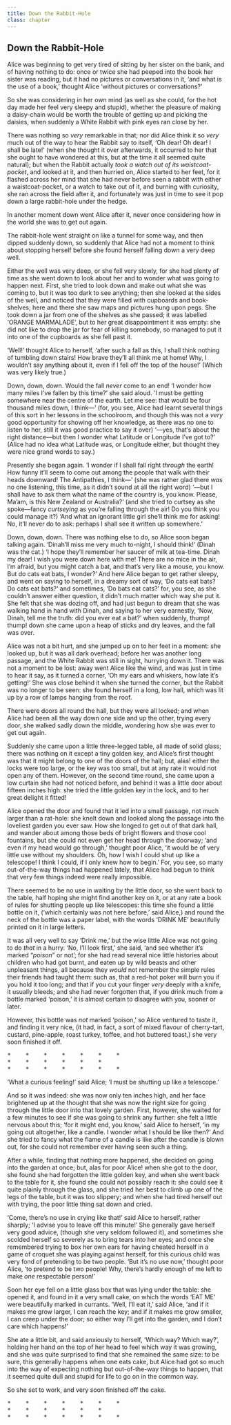```yaml
---
title: Down the Rabbit-Hole
class: chapter
---
```


## Down the Rabbit-Hole

Alice was beginning to get very tired of sitting by her sister on the
bank, and of having nothing to do: once or twice she had peeped into the
book her sister was reading, but it had no pictures or conversations in
it, ‘and what is the use of a book,’ thought Alice ‘without pictures or
conversations?’

So she was considering in her own mind (as well as she could, for the hot
day made her feel very sleepy and stupid), whether the pleasure of making
a daisy-chain would be worth the trouble of getting up and picking the
daisies, when suddenly a White Rabbit with pink eyes ran close by her.

There was nothing so _very_ remarkable in that; nor did Alice think it so
_very_ much out of the way to hear the Rabbit say to itself, ‘Oh dear! Oh
dear! I shall be late!’ (when she thought it over afterwards, it occurred
to her that she ought to have wondered at this, but at the time it all
seemed quite natural); but when the Rabbit actually _took a watch out of
its waistcoat-pocket_, and looked at it, and then hurried on, Alice started
to her feet, for it flashed across her mind that she had never before seen
a rabbit with either a waistcoat-pocket, or a watch to take out of it, and
burning with curiosity, she ran across the field after it, and fortunately
was just in time to see it pop down a large rabbit-hole under the hedge.

In another moment down went Alice after it, never once considering how in
the world she was to get out again.

The rabbit-hole went straight on like a tunnel for some way, and then
dipped suddenly down, so suddenly that Alice had not a moment to think
about stopping herself before she found herself falling down a very deep
well.

Either the well was very deep, or she fell very slowly, for she had plenty
of time as she went down to look about her and to wonder what was going to
happen next. First, she tried to look down and make out what she was
coming to, but it was too dark to see anything; then she looked at the
sides of the well, and noticed that they were filled with cupboards and
book-shelves; here and there she saw maps and pictures hung upon pegs. She
took down a jar from one of the shelves as she passed; it was labelled
‘ORANGE MARMALADE’, but to her great disappointment it was empty: she did
not like to drop the jar for fear of killing somebody, so managed to put
it into one of the cupboards as she fell past it.

‘Well!’ thought Alice to herself, ‘after such a fall as this, I shall
think nothing of tumbling down stairs! How brave they’ll all think me at
home! Why, I wouldn’t say anything about it, even if I fell off the top of
the house!’ (Which was very likely true.)

Down, down, down. Would the fall _never_ come to an end! ‘I wonder how many
miles I’ve fallen by this time?’ she said aloud. ‘I must be getting
somewhere near the centre of the earth. Let me see: that would be four
thousand miles down, I think—’ (for, you see, Alice had learnt
several things of this sort in her lessons in the schoolroom, and though
this was not a _very_ good opportunity for showing off her knowledge, as
there was no one to listen to her, still it was good practice to say it
over) ‘—yes, that’s about the right distance—but then I wonder
what Latitude or Longitude I’ve got to?’ (Alice had no idea what Latitude
was, or Longitude either, but thought they were nice grand words to say.)

Presently she began again. ‘I wonder if I shall fall right _through_ the
earth! How funny it’ll seem to come out among the people that walk with
their heads downward! The Antipathies, I think—’ (she was rather
glad there _was_ no one listening, this time, as it didn’t sound at all the
right word) ‘—but I shall have to ask them what the name of the
country is, you know. Please, Ma’am, is this New Zealand or Australia?’
(and she tried to curtsey as she spoke—fancy _curtseying_ as you’re
falling through the air! Do you think you could manage it?) ‘And what an
ignorant little girl she’ll think me for asking! No, it’ll never do to
ask: perhaps I shall see it written up somewhere.’

Down, down, down. There was nothing else to do, so Alice soon began
talking again. ‘Dinah’ll miss me very much to-night, I should think!’
(Dinah was the cat.) ‘I hope they’ll remember her saucer of milk at
tea-time. Dinah my dear! I wish you were down here with me! There are no
mice in the air, I’m afraid, but you might catch a bat, and that’s very
like a mouse, you know. But do cats eat bats, I wonder?’ And here Alice
began to get rather sleepy, and went on saying to herself, in a dreamy
sort of way, ‘Do cats eat bats? Do cats eat bats?’ and sometimes, ‘Do bats
eat cats?’ for, you see, as she couldn’t answer either question, it didn’t
much matter which way she put it. She felt that she was dozing off, and
had just begun to dream that she was walking hand in hand with Dinah, and
saying to her very earnestly, ‘Now, Dinah, tell me the truth: did you ever
eat a bat?’ when suddenly, thump! thump! down she came upon a heap of
sticks and dry leaves, and the fall was over.

Alice was not a bit hurt, and she jumped up on to her feet in a moment:
she looked up, but it was all dark overhead; before her was another long
passage, and the White Rabbit was still in sight, hurrying down it. There
was not a moment to be lost: away went Alice like the wind, and was just
in time to hear it say, as it turned a corner, ‘Oh my ears and whiskers,
how late it’s getting!’ She was close behind it when she turned the
corner, but the Rabbit was no longer to be seen: she found herself in a
long, low hall, which was lit up by a row of lamps hanging from the roof.

There were doors all round the hall, but they were all locked; and when
Alice had been all the way down one side and up the other, trying every
door, she walked sadly down the middle, wondering how she was ever to get
out again.

Suddenly she came upon a little three-legged table, all made of solid
glass; there was nothing on it except a tiny golden key, and Alice’s first
thought was that it might belong to one of the doors of the hall; but,
alas! either the locks were too large, or the key was too small, but at
any rate it would not open any of them. However, on the second time round,
she came upon a low curtain she had not noticed before, and behind it was
a little door about fifteen inches high: she tried the little golden key
in the lock, and to her great delight it fitted!

Alice opened the door and found that it led into a small passage, not much
larger than a rat-hole: she knelt down and looked along the passage into
the loveliest garden you ever saw. How she longed to get out of that dark
hall, and wander about among those beds of bright flowers and those cool
fountains, but she could not even get her head through the doorway; ‘and
even if my head would go through,’ thought poor Alice, ‘it would be of
very little use without my shoulders. Oh, how I wish I could shut up like
a telescope! I think I could, if I only knew how to begin.’ For, you see,
so many out-of-the-way things had happened lately, that Alice had begun to
think that very few things indeed were really impossible.

There seemed to be no use in waiting by the little door, so she went back
to the table, half hoping she might find another key on it, or at any rate
a book of rules for shutting people up like telescopes: this time she
found a little bottle on it, (‘which certainly was not here before,’ said
Alice,) and round the neck of the bottle was a paper label, with the words
‘DRINK ME’ beautifully printed on it in large letters.

It was all very well to say ‘Drink me,’ but the wise little Alice was not
going to do _that_ in a hurry. ‘No, I’ll look first,’ she said, ‘and see
whether it’s marked “_poison_” or not’; for she had read several nice little
histories about children who had got burnt, and eaten up by wild beasts
and other unpleasant things, all because they _would_ not remember the
simple rules their friends had taught them: such as, that a red-hot poker
will burn you if you hold it too long; and that if you cut your finger
_very_ deeply with a knife, it usually bleeds; and she had never forgotten
that, if you drink much from a bottle marked ‘poison,’ it is almost
certain to disagree with you, sooner or later.

However, this bottle was _not_ marked ‘poison,’ so Alice ventured to taste
it, and finding it very nice, (it had, in fact, a sort of mixed flavour of
cherry-tart, custard, pine-apple, roast turkey, toffee, and hot buttered
toast,) she very soon finished it off.

<pre class="stars">*    *    *    *    *    *    *
*    *    *    *    *    *
*    *    *    *    *    *    *
</pre>

‘What a curious feeling!’ said Alice; ‘I must be shutting up like a
telescope.’

And so it was indeed: she was now only ten inches high, and her face
brightened up at the thought that she was now the right size for going
through the little door into that lovely garden. First, however, she
waited for a few minutes to see if she was going to shrink any further:
she felt a little nervous about this; ‘for it might end, you know,’ said
Alice to herself, ‘in my going out altogether, like a candle. I wonder
what I should be like then?’ And she tried to fancy what the flame of a
candle is like after the candle is blown out, for she could not remember
ever having seen such a thing.

After a while, finding that nothing more happened, she decided on going
into the garden at once; but, alas for poor Alice! when she got to the
door, she found she had forgotten the little golden key, and when she went
back to the table for it, she found she could not possibly reach it: she
could see it quite plainly through the glass, and she tried her best to
climb up one of the legs of the table, but it was too slippery; and when
she had tired herself out with trying, the poor little thing sat down and
cried.

‘Come, there’s no use in crying like that!’ said Alice to herself, rather
sharply; ‘I advise you to leave off this minute!’ She generally gave
herself very good advice, (though she very seldom followed it), and
sometimes she scolded herself so severely as to bring tears into her eyes;
and once she remembered trying to box her own ears for having cheated
herself in a game of croquet she was playing against herself, for this
curious child was very fond of pretending to be two people. ‘But it’s no
use now,’ thought poor Alice, ‘to pretend to be two people! Why, there’s
hardly enough of me left to make _one_ respectable person!’

Soon her eye fell on a little glass box that was lying under the table:
she opened it, and found in it a very small cake, on which the words ‘EAT
ME’ were beautifully marked in currants. ‘Well, I’ll eat it,’ said Alice,
‘and if it makes me grow larger, I can reach the key; and if it makes me
grow smaller, I can creep under the door; so either way I’ll get into the
garden, and I don’t care which happens!’

She ate a little bit, and said anxiously to herself, ‘Which way? Which
way?’, holding her hand on the top of her head to feel which way it was
growing, and she was quite surprised to find that she remained the same
size: to be sure, this generally happens when one eats cake, but Alice had
got so much into the way of expecting nothing but out-of-the-way things to
happen, that it seemed quite dull and stupid for life to go on in the
common way.

So she set to work, and very soon finished off the cake.

<!-- TODO: https://github.com/vivliostyle/vfm/issues/79 -->
<pre class="stars">*    *    *    *    *    *    *
*    *    *    *    *    *
*    *    *    *    *    *    *
</pre>
